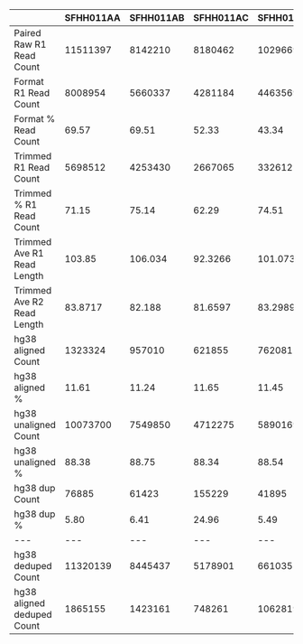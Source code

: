 |    | SFHH011AA | SFHH011AB | SFHH011AC | SFHH011AD | SFHH011AE | SFHH011AF | SFHH011AG | SFHH011AH | SFHH011AI | SFHH011AJ | SFHH011AK | SFHH011AL | SFHH011AM | SFHH011AN | SFHH011AO | SFHH011AP | SFHH011AQ | SFHH011A | SFHH011AR | SFHH011AS | SFHH011AT | SFHH011AU | SFHH011AV | SFHH011AW | SFHH011AX | SFHH011AY | SFHH011AZ | SFHH011BA | SFHH011BB | SFHH011BC | SFHH011BD | SFHH011BE | SFHH011BF | SFHH011BG | SFHH011BH | SFHH011BI | SFHH011BJ | SFHH011BK | SFHH011BL | SFHH011BM | SFHH011BN | SFHH011BO | SFHH011BP | SFHH011BQ | SFHH011B | SFHH011BR | SFHH011BS | SFHH011BT | SFHH011BU | SFHH011BV | SFHH011BW | SFHH011BX | SFHH011BY | SFHH011BZ | SFHH011CA | SFHH011CB | SFHH011CC | SFHH011CD | SFHH011CE | SFHH011CF | SFHH011CG | SFHH011CH | SFHH011C | SFHH011D | SFHH011E | SFHH011F | SFHH011G | SFHH011H | SFHH011I | SFHH011J | SFHH011K | SFHH011L | SFHH011M | SFHH011N | SFHH011O | SFHH011P | SFHH011Q | SFHH011R | SFHH011S | SFHH011T | SFHH011U | SFHH011V | SFHH011W | SFHH011X | SFHH011Y | SFHH011Z |
| --- | --- | --- | --- | --- | --- | --- | --- | --- | --- | --- | --- | --- | --- | --- | --- | --- | --- | --- | --- | --- | --- | --- | --- | --- | --- | --- | --- | --- | --- | --- | --- | --- | --- | --- | --- | --- | --- | --- | --- | --- | --- | --- | --- | --- | --- | --- | --- | --- | --- | --- | --- | --- | --- | --- | --- | --- | --- | --- | --- | --- | --- | --- | --- | --- | --- | --- | --- | --- | --- | --- | --- | --- | --- | --- | --- | --- | --- | --- | --- | --- | --- | --- | --- | --- | --- | --- |
| Paired Raw R1 Read Count | 11511397 | 8142210 | 8180462 | 10296694 | 9285744 | 10078326 | 11635433 | 8846214 | 10630989 | 8434680 | 6764653 | 5826567 | 6660922 | 11148087 | 9279562 | 10634029 | 12037577 | 10193695 | 10977350 | 10305586 | 3584992 | 8443045 | 11611860 | 2853190 | 6401309 | 6452799 | 9006359 | 6242041 | 6430568 | 10490337 | 12690964 | 9128559 | 7559105 | 3146044 | 7063949 | 11212375 | 11034649 | 7675429 | 3992633 | 8703156 | 8133210 | 4285145 | 3996213 | 11761538 | 7536 | 10013144 | 9442823 | 9158809 | 11836641 | 11010127 | 10881452 | 8998492 | 8077809 | 6448144 | 12757684 | 11643282 | 12189073 | 11139889 | 10066191 | 11892853 | 11362719 | 11225832 | 7813336 | 11133909 | 9775006 | 11998553 | 7422754 | 8175180 | 8180839 | 10291039 | 7042762 | 8767420 | 7118568 | 6742820 | 10141183 | 10877259 | 6263754 | 8014479 | 3510553 | 6952847 | 11962381 | 6025225 | 10113465 | 12445268 | 9772474 | 7862151 |
| Format R1 Read Count | 8008954 | 5660337 | 4281184 | 4463569 | 4193696 | 5430760 | 8320799 | 6747213 | 7680328 | 6308665 | 4894019 | 3696760 | 4370090 | 7992249 | 5612086 | 7202970 | 7914454 | 6496732 | 7904285 | 5453468 | 1753078 | 4872576 |  |  |  |  |  |  |  |  |  |  |  |  |  |  |  |  |  |  |  |  |  |  |  |  |  |  |  |  |  |  |  |  |  |  |  |  |  |  |  |  |  |  |  |  |  |  |  |  |  |  |  |  |  |  |  |  |  |  |  |  |  |  |  |  |
| Format % Read Count | 69.57 | 69.51 | 52.33 | 43.34 | 45.16 | 53.88 | 71.51 | 76.27 | 72.24 | 74.79 | 72.34 | 63.44 | 65.60 | 71.69 | 60.47 | 67.73 | 65.74 | 63.73 | 72.00 | 52.91 | 48.90 | 57.71 |  |  |  |  |  |  |  |  |  |  |  |  |  |  |  |  |  |  |  |  |  |  |  |  |  |  |  |  |  |  |  |  |  |  |  |  |  |  |  |  |  |  |  |  |  |  |  |  |  |  |  |  |  |  |  |  |  |  |  |  |  |  |  |  |
| Trimmed R1 Read Count | 5698512 | 4253430 | 2667065 | 3326125 | 3036085 | 3796281 | 6357197 | 5009225 | 5701892 | 4635674 | 3551388 | 2389484 | 2843040 | 6062168 | 3625177 | 5146980 | 5728515 | 4814985 |  |  | 1155267 |  |  |  |  |  |  |  |  |  |  |  |  |  |  |  |  |  |  |  |  |  |  |  |  |  |  |  |  |  |  |  |  |  |  |  |  |  |  |  |  |  |  |  |  |  |  |  |  |  |  |  |  |  |  |  |  |  |  |  |  |  |  |  |  |  |
| Trimmed % R1 Read Count | 71.15 | 75.14 | 62.29 | 74.51 | 72.39 | 69.90 | 76.40 | 74.24 | 74.24 | 73.48 | 72.56 | 64.63 | 65.05 | 75.85 | 64.59 | 71.45 | 72.38 | 74.11 |  | 72.97 | 65.89 |  |  |  |  |  |  |  |  |  |  |  |  |  |  |  |  |  |  |  |  |  |  |  |  |  |  |  |  |  |  |  |  |  |  |  |  |  |  |  |  |  |  |  |  |  |  |  |  |  |  |  |  |  |  |  |  |  |  |  |  |  |  |  |  |  |
| Trimmed Ave R1 Read Length | 103.85 | 106.034 | 92.3266 | 101.073 | 99.2582 | 99.6345 | 103.165 | 111.34 | 107.582 | 112.948 | 101.146 | 73.6928 | 74.9047 | 107.234 | 91.9775 | 102.208 | 91.9912 | 95.9813 |  |  | 96.5129 |  |  |  |  |  |  |  |  |  |  |  |  |  |  |  |  |  |  |  |  |  |  |  |  |  |  |  |  |  |  |  |  |  |  |  |  |  |  |  |  |  |  |  |  |  |  |  |  |  |  |  |  |  |  |  |  |  |  |  |  |  |  |  |  |  |
| Trimmed Ave R2 Read Length | 83.8717 | 82.188 | 81.6597 | 83.2989 | 81.6711 | 80.8526 | 82.9593 | 81.159 | 83.6435 | 80.4084 | 85.5115 | 84.3728 | 83.2866 | 81.6046 | 81.3357 | 80.8039 | 80.5153 | 82.185 |  |  | 78.6571 |  |  |  |  |  |  |  |  |  |  |  |  |  |  |  |  |  |  |  |  |  |  |  |  |  |  |  |  |  |  |  |  |  |  |  |  |  |  |  |  |  |  |  |  |  |  |  |  |  |  |  |  |  |  |  |  |  |  |  |  |  |  |  |  |  |
| hg38 aligned Count | 1323324 | 957010 | 621855 | 762081 | 686293 | 860441 | 1375594 | 1156506 | 1347331 | 1106111 | 862883 | 443717 | 514225 | 1355610 | 822575 | 1149570 | 1167737 | 1060870 |  |  | 272428 |  |  |  |  |  |  |  |  |  |  |  |  |  |  |  |  |  |  |  |  |  |  |  |  |  |  |  |  |  |  |  |  |  |  |  |  |  |  |  |  |  |  |  |  |  |  |  |  |  |  |  |  |  |  |  |  |  |  |  |  |  |  |  |  |  |
| hg38 aligned % | 11.61 | 11.24 | 11.65 | 11.45 | 11.30 | 11.33 | 10.81 | 11.54 | 11.81 | 11.93 | 12.14 | 9.28 | 9.04 | 11.18 | 11.34 | 11.16 | 10.19 | 11.01 |  |  | 11.79 |  |  |  |  |  |  |  |  |  |  |  |  |  |  |  |  |  |  |  |  |  |  |  |  |  |  |  |  |  |  |  |  |  |  |  |  |  |  |  |  |  |  |  |  |  |  |  |  |  |  |  |  |  |  |  |  |  |  |  |  |  |  |  |  |  |
| hg38 unaligned Count | 10073700 | 7549850 | 4712275 | 5890169 | 5385877 | 6732121 | 11338800 | 8861944 | 10056453 | 8165237 | 6239893 | 4335251 | 5171855 | 10768726 | 6427779 | 9144390 | 10289293 | 8569100 |  |  | 2038106 |  |  |  |  |  |  |  |  |  |  |  |  |  |  |  |  |  |  |  |  |  |  |  |  |  |  |  |  |  |  |  |  |  |  |  |  |  |  |  |  |  |  |  |  |  |  |  |  |  |  |  |  |  |  |  |  |  |  |  |  |  |  |  |  |  |
| hg38 unaligned % | 88.38 | 88.75 | 88.34 | 88.54 | 88.69 | 88.66 | 89.18 | 88.45 | 88.18 | 88.06 | 87.85 | 90.71 | 90.95 | 88.81 | 88.65 | 88.83 | 89.80 | 88.98 |  |  | 88.20 |  |  |  |  |  |  |  |  |  |  |  |  |  |  |  |  |  |  |  |  |  |  |  |  |  |  |  |  |  |  |  |  |  |  |  |  |  |  |  |  |  |  |  |  |  |  |  |  |  |  |  |  |  |  |  |  |  |  |  |  |  |  |  |  |  |
| hg38 dup Count | 76885 | 61423 | 155229 | 41895 | 46985 | 108758 | 99354 | 96772 | 151276 | 198038 | 307628 | 38886 | 66343 | 384736 | 219152 | 226785 | 174637 |  |  |  |  |  |  |  |  |  |  |  |  |  |  |  |  |  |  |  |  |  |  |  |  |  |  |  |  |  |  |  |  |  |  |  |  |  |  |  |  |  |  |  |  |  |  |  |  |  |  |  |  |  |  |  |  |  |  |  |  |  |  |  |  |  |  |  |  |  |
| hg38 dup % | 5.80 | 6.41 | 24.96 | 5.49 | 6.84 | 12.63 | 7.22 | 8.36 | 11.22 | 17.90 | 35.65 | 8.76 | 12.90 | 28.38 | 26.64 | 19.72 | 14.95 |  |  |  |  |  |  |  |  |  |  |  |  |  |  |  |  |  |  |  |  |  |  |  |  |  |  |  |  |  |  |  |  |  |  |  |  |  |  |  |  |  |  |  |  |  |  |  |  |  |  |  |  |  |  |  |  |  |  |  |  |  |  |  |  |  |  |  |  |  |
| --- | --- | --- | --- | --- | --- | --- | --- | --- | --- | --- | --- | --- | --- | --- | --- | --- | --- | --- | --- | --- | --- | --- | --- | --- | --- | --- | --- | --- | --- | --- | --- | --- | --- | --- | --- | --- | --- | --- | --- | --- | --- | --- | --- | --- | --- | --- | --- | --- | --- | --- | --- | --- | --- | --- | --- | --- | --- | --- | --- | --- | --- | --- | --- | --- | --- | --- | --- | --- | --- | --- | --- | --- | --- | --- | --- | --- | --- | --- | --- | --- | --- | --- | --- | --- | --- | --- |
| hg38 deduped Count | 11320139 | 8445437 | 5178901 | 6610355 | 6025185 | 7483804 | 12615040 | 9921678 | 11252508 | 9073310 | 6795148 | 4740082 | 5619737 | 11739600 | 7031202 | 10067175 | 11282393 |  |  |  |  |  |  |  |  |  |  |  |  |  |  |  |  |  |  |  |  |  |  |  |  |  |  |  |  |  |  |  |  |  |  |  |  |  |  |  |  |  |  |  |  |  |  |  |  |  |  |  |  |  |  |  |  |  |  |  |  |  |  |  |  |  |  |  |  |  |
| hg38 aligned deduped Count | 1865155 | 1423161 | 748261 | 1062819 | 967725 | 1198166 | 1988302 | 1745812 | 1858860 | 1582082 | 885350 | 552708 | 650683 | 1702224 | 981250 | 1529573 | 1545037 |  |  |  |  |  |  |  |  |  |  |  |  |  |  |  |  |  |  |  |  |  |  |  |  |  |  |  |  |  |  |  |  |  |  |  |  |  |  |  |  |  |  |  |  |  |  |  |  |  |  |  |  |  |  |  |  |  |  |  |  |  |  |  |  |  |  |  |  |  |
